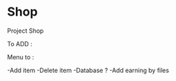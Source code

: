 # Shop
Project Shop 

To ADD : 

Menu to : 

-Add item
-Delete item
-Database ? 
-Add earning by files 

